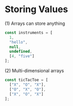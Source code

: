 # Storing Values

(1) Arrays can store anything

```javascript
const instruments = [
  1,
  "hello",
  null,
  undefined,
  [4, "five"]
];
```

(2) Multi-dimensional arrays

```javascript
const ticTacToe = [
  ["X", "O", "X"],
  ["O", "X", "O"],
  ["X", "O", "X"]
];
```

